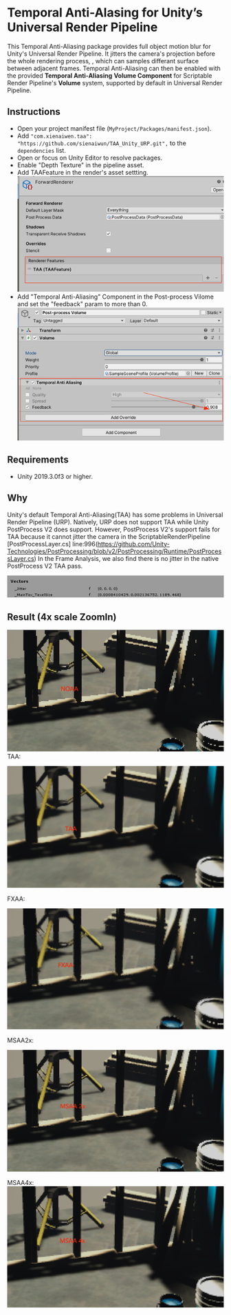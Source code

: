 # Temporal Anti-Alasing for Unity’s Universal Render Pipeline

This Temporal Anti-Aliasing package provides full object motion blur for Unity's Universal Render Pipeline. It jitters the camera's projection before the whole rendering process, , which can samples differant surface between adjacent frames. Temporal Anti-Aliasing can then be enabled with the provided **Temporal Anti-Aliasing** **Volume Component** for Scriptable Render Pipeline's **Volume** system, supported by default in Universal Render Pipeline.

## Instructions
- Open your project manifest file (`MyProject/Packages/manifest.json`).
- Add `"com.xienaiwen.taa": "https://github.com/sienaiwun/TAA_Unity_URP.git",` to the `dependencies` list.
- Open or focus on Unity Editor to resolve packages.
- Enable "Depth Texture" in the pipeline asset.
- Add TAAFeature in the render's asset settting.
![Add_Features.png](https://github.com/sienaiwun/publicImgs/blob/master/imgs/TAA/Add_Features.png?raw=true)
- Add "Temporal Anti-Aliasing" Component in the Post-process Vilome and set the "feedback" param to more than 0.
![Post-process%20Volumn.png](https://github.com/sienaiwun/publicImgs/blob/master/imgs/TAA/Post-process%20Volumn.png?raw=true)

## Requirements
- Unity 2019.3.0f3 or higher.

## Why 
Unity's default Temporal Anti-Aliasing(TAA) has some problems in Universal Render Pipeline (URP). Natively, URP does not support TAA while Unity PostProcess V2 does support. However, PostProcess V2's support fails for TAA because it cannot jitter the camera in the ScriptableRenderPipeline [PostProcessLayer.cs] line:996(https://github.com/Unity-Technologies/PostProcessing/blob/v2/PostProcessing/Runtime/PostProcessLayer.cs)
In the Frame Analysis, we also find there is no jitter in the native PostProcess V2 TAA pass.

![TAA_PP_Failed](https://github.com/sienaiwun/publicImgs/blob/master/imgs/TAA/TAA_PP_Failed.png?raw=true)

## Result (4x scale ZoomIn)
![NOAA.png](https://github.com/sienaiwun/publicImgs/blob/master/imgs/TAA/NOAA.png?raw=true)
TAA:

![TAA.png](https://github.com/sienaiwun/publicImgs/blob/master/imgs/TAA/TAA.png?raw=true)

FXAA:

![FXAA.png](https://github.com/sienaiwun/publicImgs/blob/master/imgs/TAA/FXAA.png?raw=true)

MSAA2x:

![MSAA2x.png](https://github.com/sienaiwun/publicImgs/blob/master/imgs/TAA/MSAA2x.png?raw=true)

MSAA4x:
![MSAA4x.png](https://github.com/sienaiwun/publicImgs/blob/master/imgs/TAA/MSAA4x.png?raw=true)
